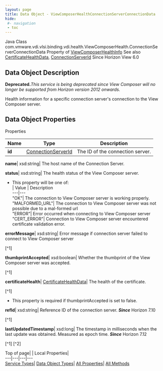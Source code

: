 ```yaml
---
layout: page
title: Data Object - ViewComposerHealthConnectionServerConnectionData
hide:
 #- navigation
 - toc
---
```






Java Class
    com.vmware.vdi.vlsi.binding.vdi.health.ViewComposerHealth.ConnectionServerConnectionData
Property of
     [ViewComposerHealthInfo](vdi.health.ViewComposerHealth.ViewComposerHealthInfo.md#field_detail)
See also
     [CertificateHealthData](vdi.health.CertificateHealthData.md), [ConnectionServerId](vdi.entity.ConnectionServerId.md)
Since 
    Horizon View 6.0

## Data Object Description 

**Deprecated.**_This service is being deprecated since View Composer will no longer be supported from Horizon version 2012 onwards._

Health information for a specific connection server's connection to the View Composer server. 

## Data Object Properties

Properties

Name |  Type |  Description   
---|---|---  
**id**| [ConnectionServerId](vdi.entity.ConnectionServerId.md)|  The ID of the connection server.   
  
**name**|  xsd:string|  The host name of the Connection Server.   
  
**status**|  xsd:string|  The health status of the View Composer server.   


  * This property will be one of:  
|  Value |  Description   
---|---  
"OK"| The connection to View Composer server is working properly.  
"MALFORMED_URL"| The connection to View Composer server was not possible due to a mal-formed url  
"ERROR"| Error occurred when connecting to View Composer server  
"CERT_ERROR"| Connection to View Composer server encountered certificate validation error.  

  
**errorMessage**|  xsd:string|  Error message if connection server failed to connect to View Composer server   


[^1]

  
**thumbprintAccepted**|  xsd:boolean|  Whether the thumbprint of the View Composer server was accepted.   


[^1]

  
**certificateHealth**| [CertificateHealthData](vdi.health.CertificateHealthData.md)|  The health of the certificate.   


[^1]
  * This property is required if thumbprintAccepted is set to false.

  
**refId**|  xsd:string|  Reference ID of the connection server.  **_Since_** Horizon 7.10  


[^1]

  
**lastUpdatedTimestamp**|  xsd:long|  The timestamp in milliseconds when the last update was obtained. Measured as epoch time.  **_Since_** Horizon 7.12  


[^1]
[^2]

  
  
  
Top of page| | Local Properties|   
---|---|---|---  
[Service Types](index-mo_types.md)| [Data Object Types](index-do_types.md)| [All Properties](index-properties.md)| [All Methods](index-methods.md)  
  
  

